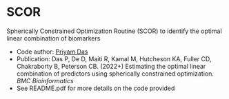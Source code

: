 # SCOR
Spherically Constrained Optimization Routine (SCOR) to identify the optimal linear combination of biomarkers

- Code author: [Priyam Das](https://github.com/priyamdas2)
- Publication: Das P, De D, Maiti R, Kamal M, Hutcheson KA, Fuller CD, Chakraborty B, Peterson CB. (2022+) Estimating the optimal linear combination of predictors using spherically constrained optimization. *BMC Bioinformatics* </li>
- See README.pdf for more details on the code provided
